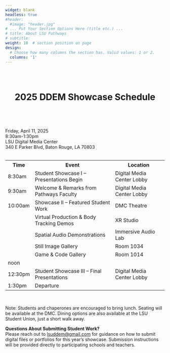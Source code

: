 ```yaml
---
widget: blank
headless: true
#header:
  #image: "header.jpg"
# ... Put Your Section Options Here (title etc.) ...
# title: About LSU Pathways
# subtitle:
weight: 10  # section position on page
design:
  # Choose how many columns the section has. Valid values: 1 or 2.
  columns: '1'
---
```

<center>
<div style="background-image: url('../images/canvas1a.png'); padding: 15px; ">
<br>

# **2025 DDEM Showcase Schedule** 


<br>
</div>

</center>
<br>

Friday, April 11, 2025 <br>
8:30am-1:30pm <br>
LSU Digital Media Center <br>
340 E Parker Blvd, Baton Rouge, LA 70803 <br><br>

 <table>
  <tr>
    <th>Time</th>
    <th>Event</th>
    <th>Location</th>
  </tr>
  <tr>
    <td>8:30am</td>
    <td>Student Showcase I – Presentations Begin</td>
    <td>Digital Media Center Lobby</td>
  </tr>
  <tr>
    <td>9:30am</td>
    <td>Welcome & Remarks from Pathways Faculty</td>
    <td>Digital Media Center Lobby</td>
  </tr>
  <tr>
    <td>10:00am </td>
    <td> Showcase II – Featured Student Work</td>
    <td> DMC Theatre</td>
  </tr>
  <tr>
    <td> </td>
    <td> Virtual Production & Body Tracking Demos</td>
    <td> XR Studio</td>
  </tr>
   <tr>
    <td> </td>
    <td> Spatial Audio Demonstrations</td>
    <td>Immersive Audio Lab</td>
  </tr>
   <tr>
    <td> </td>
    <td> Still Image Gallery</td>
    <td> Room 1034</td>
  </tr>
   <tr>
    <td> </td>
    <td>  Game & Code Gallery</td>
    <td>  Room 1014</td>
  </tr>
  <tr>
    <td> noon </td>
    <td>  </td>
    <td> </td>
  </tr>
  <tr>
    <td> 12:30pm </td>
    <td> Student Showcase III – Final Presentations </td>
    <td> Digital Media Center Lobby</td>
  </tr>
    <tr>
    <td> 1:30pm </td>
    <td> Departure</td>
    <td> </td>
  </tr>
</table>
 
<br>

Note: Students and chaperones are encouraged to bring lunch. Seating will be available at the DMC. Dining options are also available at the LSU Student Union, just a short walk away.  <br>

<b>Questions About Submitting Student Work? </b><br>
Please reach out to lsuddem@gmail.com for guidance on how to submit digital files or portfolios for this year’s showcase. Submission instructions will be provided directly to participating schools and teachers.

<br><br><br><br>